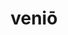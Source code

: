 ---
title: veniō
meaning: to come
ch: [seven, mt, mt5thru7, ss, ss4, 7r, nineteen]
pos: verb
inf: venīre
secondppstem: ven
infend: īre
thirdpp: vēnī
fourthpp: ventūrus
conjugation: third
derivatives: intervention, convenient
six: y
---